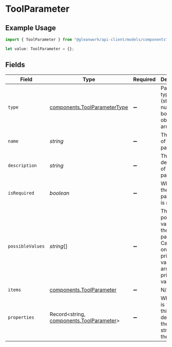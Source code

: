 # ToolParameter

## Example Usage

```typescript
import { ToolParameter } from "@gleanwork/api-client/models/components";

let value: ToolParameter = {};
```

## Fields

| Field                                                                                                   | Type                                                                                                    | Required                                                                                                | Description                                                                                             |
| ------------------------------------------------------------------------------------------------------- | ------------------------------------------------------------------------------------------------------- | ------------------------------------------------------------------------------------------------------- | ------------------------------------------------------------------------------------------------------- |
| `type`                                                                                                  | [components.ToolParameterType](../../models/components/toolparametertype.md)                            | :heavy_minus_sign:                                                                                      | Parameter type (string, number, boolean, object, array)                                                 |
| `name`                                                                                                  | *string*                                                                                                | :heavy_minus_sign:                                                                                      | The name of the parameter                                                                               |
| `description`                                                                                           | *string*                                                                                                | :heavy_minus_sign:                                                                                      | The description of the parameter                                                                        |
| `isRequired`                                                                                            | *boolean*                                                                                               | :heavy_minus_sign:                                                                                      | Whether the parameter is required                                                                       |
| `possibleValues`                                                                                        | *string*[]                                                                                              | :heavy_minus_sign:                                                                                      | The possible values for the parameter. Can contain only primitive values or arrays of primitive values. |
| `items`                                                                                                 | [components.ToolParameter](../../models/components/toolparameter.md)                                    | :heavy_minus_sign:                                                                                      | N/A                                                                                                     |
| `properties`                                                                                            | Record<string, [components.ToolParameter](../../models/components/toolparameter.md)>                    | :heavy_minus_sign:                                                                                      | When type is 'object', this describes the structure of the object.                                      |